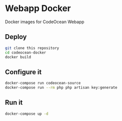 # Webapp Docker

Docker images for CodeOcean Webapp

## Deploy

```bash
git clone this repository
cd codeocean-docker
docker build
```
## Configure it

```bash
docker-compose run codeocean-source
docker-compose run --rm php php artisan key:generate
```

## Run it

```bash
docker-compose up -d
```
